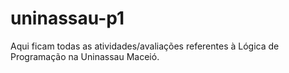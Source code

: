 # uninassau-p1

Aqui ficam todas as atividades/avaliações referentes à Lógica de Programação na Uninassau Maceió.
